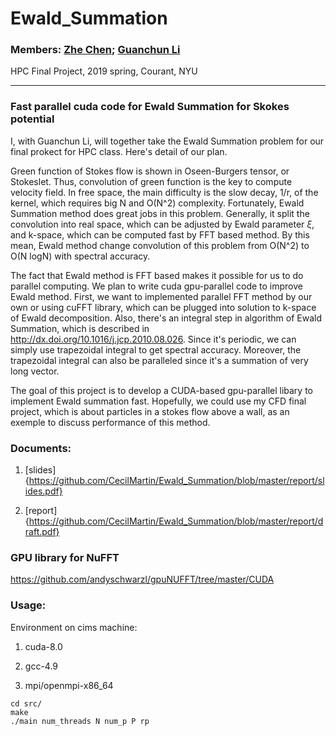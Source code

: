 # Ewald_Summation

### Members: [Zhe Chen](zc1291@cims.nyu.edu); [Guanchun Li](guanchun.li@nyu.edu)

HPC Final Project, 2019 spring, Courant, NYU

---

### Fast parallel cuda code for Ewald Summation for Skokes potential

I, with Guanchun Li, will together take the Ewald Summation problem for our final prokect for HPC class. Here's detail of our plan.

Green function of Stokes flow is shown in Oseen-Burgers tensor, or Stokeslet. Thus, convolution of green function is the key to compute velocity field. In free space, the main difficulty is the slow decay, 1/r, of the kernel, which requires big N and O(N^2) complexity. Fortunately, Ewald Summation method does great jobs in this problem. Generally, it split the convolution into real space, which can be adjusted by Ewald parameter $\xi$, and k-space, which can be computed fast by FFT based method. By  this mean, Ewald method change convolution of this problem from O(N^2) to O(N logN) with spectral accuracy.

The fact that Ewald method is FFT based makes it possible for us to do parallel computing. We plan to write cuda gpu-parallel code to improve Ewald method. First, we want to implemented parallel FFT method by our own or using cuFFT library, which can be plugged into solution to k-space of  Ewald decomposition.  Also, there's an integral step in algorithm of Ewald Summation, which is described in <http://dx.doi.org/10.1016/j.jcp.2010.08.026>. Since it's periodic, we can simply use trapezoidal integral to get spectral accuracy. Moreover, the trapezoidal integral can also be paralleled since it's a summation of very long vector.

The goal of this project is to develop a CUDA-based gpu-parallel libary to implement Ewald summation fast. Hopefully, we could use my CFD final project, which is about particles in a stokes flow above a wall, as an exemple to discuss  performance of this method.

### Documents:

1. [slides]{https://github.com/CecilMartin/Ewald_Summation/blob/master/report/slides.pdf}

2. [report]{https://github.com/CecilMartin/Ewald_Summation/blob/master/report/draft.pdf}


### GPU library for NuFFT
https://github.com/andyschwarzl/gpuNUFFT/tree/master/CUDA

### Usage:
Environment on cims machine:

1) cuda-8.0

2) gcc-4.9              

3) mpi/openmpi-x86_64

```
cd src/
make
./main num_threads N num_p P rp
```
